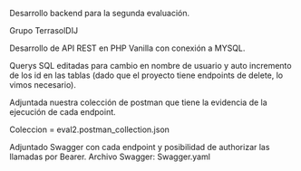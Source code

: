 Desarrollo backend para la segunda evaluación.

Grupo TerrasolDIJ

Desarrollo  de API REST en PHP Vanilla con conexión a MYSQL.

Querys SQL editadas para cambio en nombre de usuario y auto incremento de los id en las tablas (dado que el proyecto tiene endpoints de delete, lo vimos necesario).

Adjuntada nuestra colección de postman que tiene la evidencia de la ejecución de cada endpoint.

Coleccion = eval2.postman_collection.json

Adjuntado Swagger con cada endpoint y posibilidad de authorizar las llamadas por Bearer.
Archivo Swagger:
Swagger.yaml